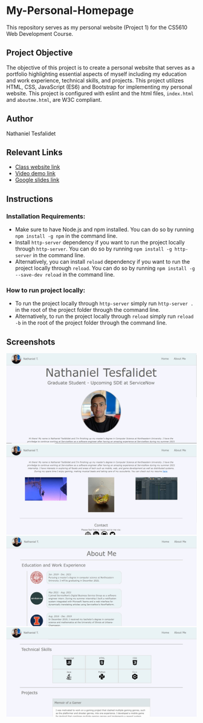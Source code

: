 # My-Personal-Homepage

This repository serves as my personal website (Project 1) for the CS5610 Web Development Course.

## Project Objective

The objective of this project is to create a personal website that serves as a portfolio highlighting essential aspects of myself including my education and work experience, technical skills, and projects. This project utilizes HTML, CSS, JavaScript (ES6) and Bootstrap for implementing my personal website. This project is configured with eslint and the html files, `index.html` and `aboutme.html`, are W3C compliant.

## Author

Nathaniel Tesfalidet

## Relevant Links

- [Class website link](https://johnguerra.co/classes/webDevelopment_fall_2021/)
- [Video demo link](https://drive.google.com/file/d/10wYanR28T_cvgnbOFD4yKnuODDYRtgr4/view?usp=sharing)
- [Google slides link](https://docs.google.com/presentation/d/1KToaGHwro3H3Q7QaXnYNbm9zX9lNC_8Ws7Ro-SBdnvY/edit?usp=sharing)

## Instructions

### Installation Requirements:

- Make sure to have Node.js and npm installed. You can do so by running `npm install -g npm` in the command line.
- Install `http-server` dependency if you want to run the project locally through `http-server`. You can do so by running `npm install -g http-server` in the command line.
- Alternatively, you can install `reload` dependency if you want to run the project locally through `reload`. You can do so by running `npm install -g --save-dev reload` in the command line.

### How to run project locally:

- To run the project locally through `http-server` simply run `http-server .` in the root of the project folder through the command line.
- Alternatively, to run the project locally through `reload` simply run `reload -b` in the root of the project folder through the command line.

## Screenshots

![Home page screenshot 1](./resources/images/screenshots/screenshot1.jpg)
![Home page screenshot 2](./resources/images/screenshots/screenshot2.jpg)
![About Me page screenshot 1](./resources/images/screenshots/screenshot3.jpg)
![About Me page screenshot 2](./resources/images/screenshots/screenshot4.jpg)

